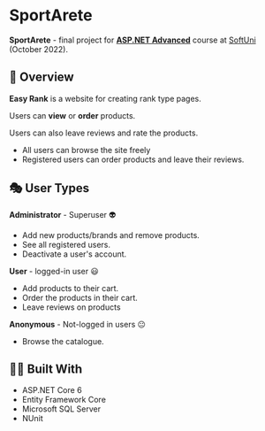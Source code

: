 # SportArete

**SportArete** - final project for [**ASP.NET Advanced**](https://softuni.bg/trainings/3854/asp-net-advanced-october-2022) course at [SoftUni](https://softuni.bg/ "SoftUni") (October 2022).

## :pencil: Overview

**Easy Rank** is a website for creating rank type pages.

Users can **view** or **order** products.

Users can also leave reviews and rate the products.

- All users can browse the site freely
- Registered users can order products and leave their reviews.

## :performing_arts: User Types

**Administrator** - Superuser :alien: 

- Add new products/brands and remove products.
- See all registered users.
- Deactivate a user's account.

**User** - logged-in user :smiley:
- Add products to their cart.
- Order the products in their cart.
- Leave reviews on products

**Anonymous** - Not-logged in users :neutral_face:

- Browse the catalogue.

## :hammer::wrench: Built With

- ASP.NET Core 6
- Entity Framework Core
- Microsoft SQL Server
- NUnit
